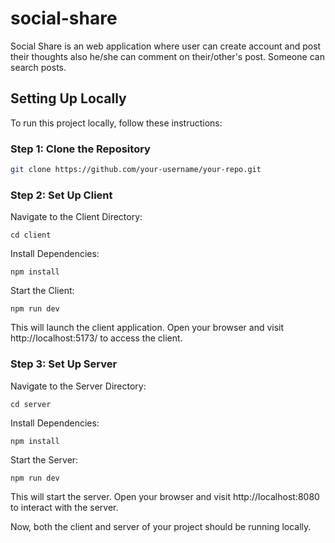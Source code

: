 # social-share

Social Share is an web application where user can create account and post their thoughts also he/she can comment on their/other's post. Someone can search posts.

## Setting Up Locally

To run this project locally, follow these instructions:

### Step 1: Clone the Repository

```bash
git clone https://github.com/your-username/your-repo.git
```  


### Step 2: Set Up Client
Navigate to the Client Directory:
```
cd client
```
Install Dependencies:
```
npm install
```
Start the Client:
```
npm run dev
```
This will launch the client application. Open your browser and visit http://localhost:5173/ to access the client.  


### Step 3: Set Up Server
Navigate to the Server Directory:

```
cd server
```
Install Dependencies:

```
npm install
```
Start the Server:

```
npm run dev
```
This will start the server. Open your browser and visit http://localhost:8080 to interact with the server.

Now, both the client and server of your project should be running locally.
